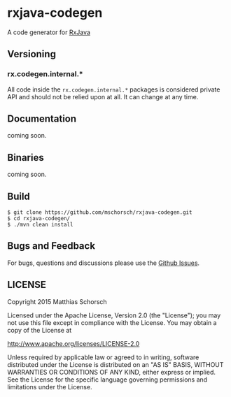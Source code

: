 # rxjava-codegen
A code generator for [RxJava](https://github.com/ReactiveX/RxJava)

## Versioning

### rx.codegen.internal.*
All code inside the `rx.codegen.internal.*` packages is considered private API and should not be relied upon at all. It can change at any time.

## Documentation
coming soon.

## Binaries
coming soon.

## Build
```
$ git clone https://github.com/mschorsch/rxjava-codegen.git
$ cd rxjava-codegen/
$ ./mvn clean install
```

## Bugs and Feedback
For bugs, questions and discussions please use the [Github Issues](https://github.com/mschorsch/rxjava-codegen/issues).

## LICENSE
Copyright 2015 Matthias Schorsch

Licensed under the Apache License, Version 2.0 (the "License");
you may not use this file except in compliance with the License.
You may obtain a copy of the License at

<http://www.apache.org/licenses/LICENSE-2.0>

Unless required by applicable law or agreed to in writing, software
distributed under the License is distributed on an "AS IS" BASIS,
WITHOUT WARRANTIES OR CONDITIONS OF ANY KIND, either express or implied.
See the License for the specific language governing permissions and
limitations under the License.